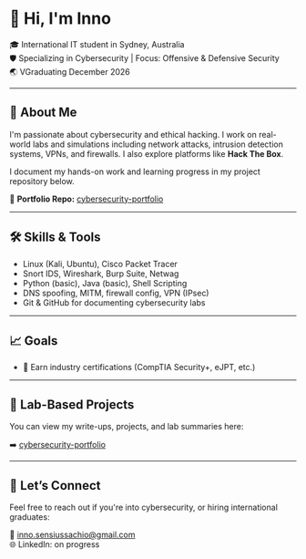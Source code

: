 # 👋 Hi, I'm Inno

🎓 International IT student in Sydney, Australia  
🛡️ Specializing in Cybersecurity | Focus: Offensive & Defensive Security  
🌏 VGraduating December 2026  

---

## 🧠 About Me  
I'm passionate about cybersecurity and ethical hacking. I work on real-world labs and simulations including network attacks, intrusion detection systems, VPNs, and firewalls. I also explore platforms like **Hack The Box**. 

I document my hands-on work and learning progress in my project repository below.  

🔗 **Portfolio Repo:** [cybersecurity-portfolio](https://github.com/Inno2007/traffic-analysis-password-cracking-sql-injection)   

---

## 🛠️ Skills & Tools  
- Linux (Kali, Ubuntu), Cisco Packet Tracer  
- Snort IDS, Wireshark, Burp Suite, Netwag  
- Python (basic), Java (basic), Shell Scripting  
- DNS spoofing, MITM, firewall config, VPN (IPsec)  
- Git & GitHub for documenting cybersecurity labs  

---

## 📈 Goals  
- 🧠 Earn industry certifications (CompTIA Security+, eJPT, etc.)  

---

## 🧪 Lab-Based Projects  
You can view my write-ups, projects, and lab summaries here:

➡️ [cybersecurity-portfolio](https://github.com/Inno2007/cybersecurity-portfolio)  

---

## 🤝 Let’s Connect  
Feel free to reach out if you're into cybersecurity, or hiring international graduates:

📧 inno.sensiussachio@gmail.com  
🌐 LinkedIn: on progress
